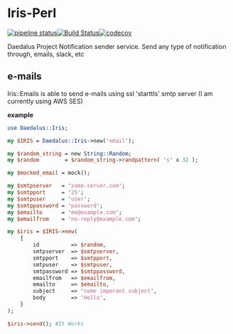 # Iris-Perl

[![pipeline status](https://git.daedalus-project.io/daedalusproject/Iris-Perl/badges/master/pipeline.svg)](https://git.daedalus-project.io/daedalusproject/Iris-Perl/commits/master)[![Build Status](https://travis-ci.org/daedalusproject/Iris-Perl.svg?branch=develop)](https://travis-ci.org/daedalusproject/Iris-Perl)[![codecov](https://codecov.io/gh/daedalusproject/Iris-Perl/branch/develop/graph/badge.svg)](https://codecov.io/gh/daedalusproject/Iris-Perl)

Daedalus Project Notification sender service. Send any type of notification through, emails, slack, etc

## e-mails

Iris::Emails is able to send e-mails using ssl 'starttls' smtp server (I am currently using AWS SES)

**example**

```perl
use Daedalus::Iris;

my $IRIS = Daedalus::Iris->new('email');

my $random_string = new String::Random;
my $random        = $random_string->randpattern( 's' x 32 );

my $mocked_email = mock();

my $smtpserver   = 'some.server.com';
my $smtpport     = '25';
my $smtpuser     = 'user';
my $smtppassword = 'password';
my $emailto      = 'me@example.com';
my $emailfrom    = 'no-reply@example.com';

my $iris = $IRIS->new(
    {
        id          => $random,
        smtpserver  => $smtpserver,
        smtpport    => $smtpport,
        smtpuser    => $smtpuser,
        smtpassword => $smtppassword,
        emailfrom   => $emailfrom,
        emailto     => $emailto,
        subject     => 'some imporant subject',
        body        => 'Hello',
    }
);

$iris->send(); #It Works
```
